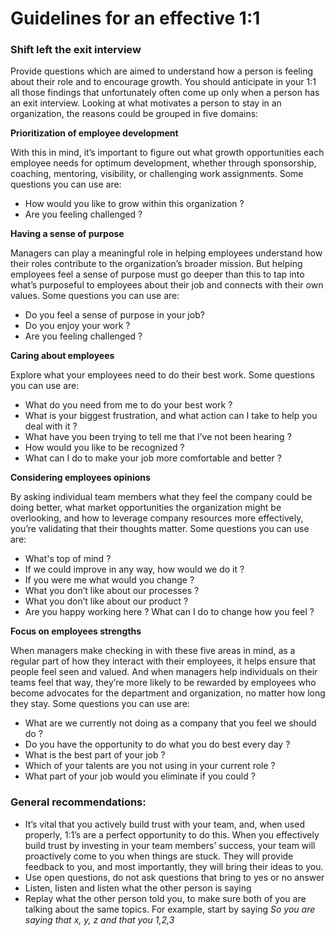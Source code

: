 # Guidelines for an effective 1:1

### Shift left the exit interview
Provide questions which are aimed to understand how a person is feeling about their role and to encourage growth. You should anticipate in your 1:1 all those findings that unfortunately often come up only when a person has an exit interview. Looking at what motivates a person to stay in an organization, the reasons could be grouped in five domains:

**Prioritization of employee development**

With this in mind, it’s important to figure out what growth opportunities each employee needs for optimum development, whether through sponsorship, coaching, mentoring, visibility, or challenging work assignments. Some questions you can use are:
* How would you like to grow within this organization ? 
* Are you feeling challenged ?

**Having a sense of purpose**

Managers can play a meaningful role in helping employees understand how their roles contribute to the organization’s broader mission. But helping employees feel a sense of purpose must go deeper than this to tap into what’s purposeful to employees about their job and connects with their own values. Some questions you can use are:
* Do you feel a sense of purpose in your job? 
* Do you enjoy your work ?
* Are you feeling challenged ?

**Caring about employees**

Explore what your employees need to do their best work. Some questions you can use are:
* What do you need from me to do your best work ?
* What is your biggest frustration, and what action can I take to help you deal with it ?
* What have you been trying to tell me that I’ve not been hearing ? 
* How would you like to be recognized ?
* What can I do to make your job more comfortable and better ? 

**Considering employees opinions**

By asking individual team members what they feel the company could be doing better, what market opportunities the organization might be overlooking, and how to leverage company resources more effectively, you’re validating that their thoughts matter. Some questions you can use are:

* What's top of mind ? 
* If we could improve in any way, how would we do it ? 
* If you were me what would you change ? 
* What you don’t like about our processes ? 
* What you don’t like about our product ?
* Are you happy working here ? What can I do to change how you feel ? 


**Focus on employees strengths**

When managers make checking in with these five areas in mind, as a regular part of how they interact with their employees, it helps ensure that people feel seen and valued. And when managers help individuals on their teams feel that way, they’re more likely to be rewarded by employees who become advocates for the department and organization, no matter how long they stay. Some questions you can use are:

* What are we currently not doing as a company that you feel we should do ?
* Do you have the opportunity to do what you do best every day ? 
* What is the best part of your job ? 
* Which of your talents are you not using in your current role ? 
* What part of your job would you eliminate if you could ?
  
### General recommendations:
* It’s vital that you actively build trust with your team, and, when used properly, 1:1’s are a perfect opportunity to do this. When you effectively build trust by investing in your team members’ success, your team will proactively come to you when things are stuck. They will provide feedback to you, and most importantly, they will bring their ideas to you. 
* Use open questions, do not ask questions that bring to yes or no answer
* Listen, listen and listen what the other person is saying
* Replay what the other person told you, to make sure both of you are talking about the same topics. For example, start by saying _So you are saying that x, y, z and that you 1,2,3_

